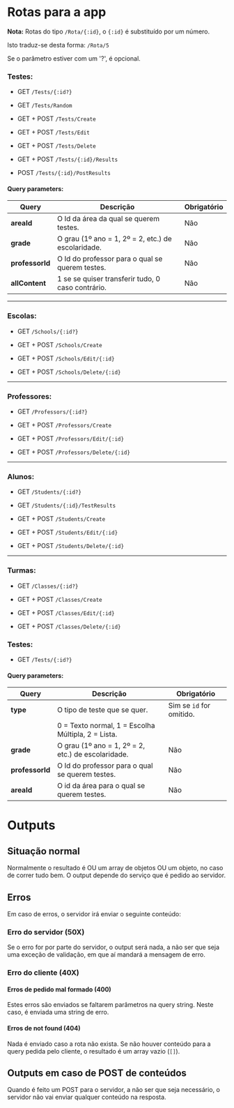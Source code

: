 
# Rotas para a app

**Nota:** Rotas do tipo `/Rota/{:id}`, o `{:id}` é substituído por um número.

Isto traduz-se desta forma: `/Rota/5`

Se o parâmetro estiver com um '?', é opcional.

### Testes:
  
  * GET `/Tests/{:id?}`
  * GET `/Tests/Random`

  * GET + POST `/Tests/Create`
  * GET + POST `/Tests/Edit`
  * GET + POST `/Tests/Delete`
  * GET + POST `/Tests/{:id}/Results`

  * POST `/Tests/{:id}/PostResults`

#### Query parameters:
| Query           | Descrição                                          | Obrigatório |
|-----------------|----------------------------------------------------|-------------|
| **areaId**      | O Id da área da qual se querem testes.             | Não         |
| **grade**       | O grau (1º ano = 1, 2º = 2, etc.) de escolaridade. | Não         |
| **professorId** | O Id do professor para o qual se querem testes.    | Não         |
| **allContent**  | 1 se se quiser transferir tudo, 0 caso contrário.  | Não         |

***

### Escolas:

  * GET `/Schools/{:id?}`

  * GET + POST `/Schools/Create`
  * GET + POST `/Schools/Edit/{:id}`
  * GET + POST `/Schools/Delete/{:id}`

***

### Professores:

  * GET `/Professors/{:id?}`

  * GET + POST `/Professors/Create`
  * GET + POST `/Professors/Edit/{:id}`
  * GET + POST `/Professors/Delete/{:id}`

***

### Alunos:

  * GET `/Students/{:id?}`
  * GET `/Students/{:id}/TestResults`

  * GET + POST `/Students/Create`
  * GET + POST `/Students/Edit/{:id}`
  * GET + POST `/Students/Delete/{:id}`

***

### Turmas:

  * GET `/Classes/{:id?}`

  * GET + POST `/Classes/Create`
  * GET + POST `/Classes/Edit/{:id}`
  * GET + POST `/Classes/Delete/{:id}`

### Testes:

  * GET `/Tests/{:id?}`

#### Query parameters:
| Query             | Descrição                                           | Obrigatório               |
|-----------------  |---------------------------------------------------- |-------------------------- |
| **type**          | O tipo de teste que se quer.                        | Sim se `id` for omitido.  |
|                   | 0 = Texto normal, 1 = Escolha Múltipla, 2 = Lista.  |                           |
| **grade**         | O grau (1º ano = 1, 2º = 2, etc.) de escolaridade.  | Não                       |
| **professorId**   | O Id do professor para o qual se querem testes.     | Não                       |
| **areaId**        | O id da área para o qual se querem testes.          | Não                       |

# Outputs

## Situação normal

Normalmente o resultado é OU um array de objetos OU um objeto, no caso de correr tudo bem.
O output depende do serviço que é pedido ao servidor.

## Erros

Em caso de erros, o servidor irá enviar o seguinte conteúdo:

### Erro do servidor (50X)
Se o erro for por parte do servidor, o output será nada, a não ser que seja
uma exceção de validação, em que aí mandará a mensagem de erro.

### Erro do cliente (40X)

#### Erros de pedido mal formado (400)
Estes erros são enviados se faltarem parâmetros na query string.
Neste caso, é enviada uma string de erro.

#### Erros de not found (404)
Nada é enviado caso a rota não exista. Se não houver conteúdo para a query pedida
pelo cliente, o resultado é um array vazio (`[]`).

## Outputs em caso de POST de conteúdos

Quando é feito um POST para o servidor, a não ser que seja necessário, o servidor não
vai enviar qualquer conteúdo na resposta.